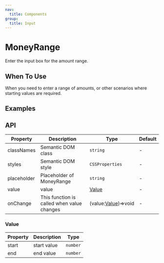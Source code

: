 ```yaml
---
nav:
  title: Components
group:
  title: Input
---
```


# MoneyRange

Enter the input box for the amount range.

## When To Use

When you need to enter a range of amounts, or other scenarios where starting values are required.

## Examples

<code src='./demo/basic.tsx' title='Basic'></code>

## API

| Property    | Description                                | Type                          | Default |
| ----------- | ------------------------------------------ | ----------------------------- | ------- |
| classNames  | Semantic DOM class                         | `string`                      | -       |
| styles      | Semantic DOM style                         | `CSSProperties`               | -       |
| placeholder | Placeholder of MoneyRange                  | `string`                      | -       |
| value       | value                                      | [Value](#value)               | -       |
| onChange    | This function is called when value changes | (value:[Value](#value))=>void | -       |

### Value

| Property | Description | Type     |
| -------- | ----------- | -------- |
| start    | start value | `number` |
| end      | end value   | `number` |
